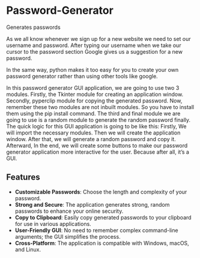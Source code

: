# Password-Generator
Generates passwords

As we all know whenever we sign up for a new website we need to set our username and password. After typing our username when we take our cursor to the password section Google gives us a suggestion for a new password.

In the same way, python makes it too easy for you to create your own password generator rather than using other tools like google.

In this password generator GUI application, we are going to use two 3 modules. Firstly, the Tkinter module for creating an application window. Secondly, pyperclip module for copying the generated password. Now, remember these two modules are not inbuilt modules. So you have to install them using the pip install command. The third and final module we are going to use is a random module to generate the random password finally. The quick logic for this GUI application is going to be like this: Firstly, We will import the necessary modules. Then we will create the application window. After that, we will generate a random password and copy it. Afterward, In the end, we will create some buttons to make our password generator application more interactive for the user. Because after all, it’s a GUI.

## Features

- **Customizable Passwords**: Choose the length and complexity of your password.
- **Strong and Secure**: The application generates strong, random passwords to enhance your online security.
- **Copy to Clipboard**: Easily copy generated passwords to your clipboard for use in various applications.
- **User-Friendly GUI**: No need to remember complex command-line arguments; the GUI simplifies the process.
- **Cross-Platform**: The application is compatible with Windows, macOS, and Linux.
